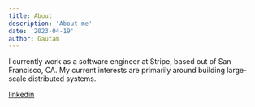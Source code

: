 ```yaml
---
title: About
description: 'About me'
date: '2023-04-19'
author: Gautam
---
```


I currently work as a software engineer at Stripe, based out of San Francisco,
CA. My current interests are primarily around building large-scale distributed
systems.

[linkedin](https://www.linkedin.com/in/gautamraj/)
